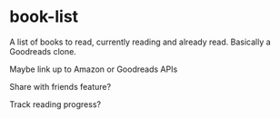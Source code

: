 # book-list

A list of books to read, currently reading and already read. Basically a Goodreads clone.

Maybe link up to Amazon or Goodreads APIs

Share with friends feature?

Track reading progress?
